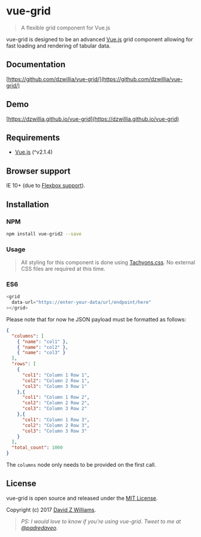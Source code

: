 # vue-grid
> A flexible grid component for Vue.js

vue-grid is designed to be an advanced [Vue.js](http://vuejs.org) grid component allowing for fast loading and rendering of tabular data.

## Documentation
[https://github.com/dzwillia/vue-grid/](https://github.com/dzwillia/vue-grid/)

## Demo

[https://dzwillia.github.io/vue-grid](https://dzwillia.github.io/vue-grid)

## Requirements
* [Vue.js](http://vuejs.org/) (^v2.1.4)

## Browser support
IE 10+ (due to [Flexbox support](https://caniuse.com/#feat=flexbox)).

## Installation

### NPM

```bash
npm install vue-grid2 --save
```

### Usage
> All styling for this component is done using [Tachyons.css](https://github.com/tachyons-css/tachyons/). No external CSS files are required at this time.

### ES6

```js
<grid
  data-url="https://enter-your-data/url/endpoint/here"
></grid>
```

Please note that for now he JSON payload must be formatted as follows:

```json
{
  "columns": [
    { "name": "col1" },
    { "name": "col2" },
    { "name": "col3" }
  ],
  "rows": [
    {
      "col1": "Column 1 Row 1",
      "col2": "Column 2 Row 1",
      "col3": "Column 3 Row 1"
    },{
      "col1": "Column 1 Row 2",
      "col2": "Column 2 Row 2",
      "col3": "Column 3 Row 2"
    },{
      "col1": "Column 1 Row 3",
      "col2": "Column 2 Row 3",
      "col3": "Column 3 Row 3"
    }
  ],
  "total_count": 1000
}
```

The `columns` node only needs to be provided on the first call.

## License
vue-grid is open source and released under the [MIT License](LICENSE).

Copyright (c) 2017 [David Z Williams](https://twitter.com/padredaveo).

> *PS: I would love to know if you're using vue-grid. Tweet to me at [@padredaveo](https://twitter.com/padredaveo)*.
